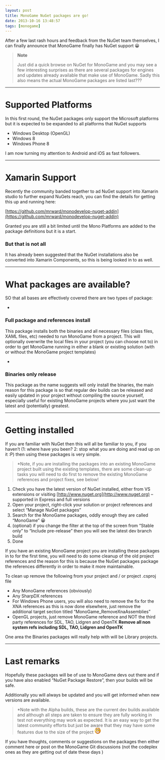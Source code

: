 ```yaml
---
layout: post
title: MonoGame NuGet packages are go!
date: 2013-10-16 13:48:57
tags: [monogame]
---
```


After a few last rash hours and feedback from the NuGet team themselves, I can finally announce that MonoGame finally has NuGet support 😀

> **Note**
> 
> Just did a quick browse on NuGet for MonoGame and you may see a few interesting surprises as there are several packages for engines and updates already available that make use of MonoGame.  Sadly this also means the actual MonoGame packages are listed last???

* * *

# Supported Platforms

In this first round, the NuGet packages only support the Microsoft platforms but it is expected to be expanded to all platforms that NuGet supports

- Windows Desktop (OpenGL)
- Windows 8
- Windows Phone 8

I am now turning my attention to Android and iOS as fast followers.

* * *

# Xamarin Support

Recently the community banded together to ad NuGet support into Xamarin studio to further expand NuGets reach, you can find the details for getting this up and running here:

[https://github.com/mrward/monodevelop-nuget-addin](https://github.com/mrward/monodevelop-nuget-addin)

Granted you are still a bit limited until the Mono Platforms are added to the package definitions but it is a start.

### But that is not all

It has already been suggested that the NuGet installations also be converted into Xamarin Components, so this is being looked in to as well.

* * *

# What packages are available?

SO that all bases are effectively covered there are two types of package:

- 
### Full package and references install

This package installs both the binaries and all necessary files (class files, XAML files, etc) needed to run MonoGame from a project.  This will optionally overwrite the local files in your project (you can choose not to) in order to get MonoGame running in either a blank or existing solution (with or without the MonoGame project templates)

- 
### Binaries only release

This package as the name suggests will only install the binaries, the main reason for this package is so that regular dev builds can be released and easily updated in your project without compiling the source yourself, especially useful for existing MonoGame projects where you just want the latest and (potentially) greatest.

* * *

# Getting installed

If you are familiar with NuGet then this will all be familiar to you, if you haven’t (1: where have you been? 2: stop what you are doing and read up on it  :P) then using these packages is very simple.

> \*Note, if you are installing the packages into an existing MonoGame project built using the existing templates, there are some clean-up tasks you will need to do first to remove the existing MonoGame references and project fixes, see below!

1. Check you have the latest version of NuGet installed, either from VS extensions or visiting [http://www.nuget.org](http://www.nuget.org) – supported in Express and full versions
2. Open your project, right-click your solution or project references and select “Manage NuGet packages”
3. Search for the MonoGame packages, oddly enough they are called “MonoGame” 😀
4. (optional) if you change the filter at the top of the screen from “Stable only” to “Include pre-release” then you will see the latest dev branch build
5. Done

If you have an existing MonoGame project you are installing these packages in to for the first time, you will need to do some cleanup of the old project references and the reason for this is because the NuGet packages package the references differently in order to make it more maintainable.

To clean up remove the following from your project and / or project .csproj file

- Any MonoGame references (obviously)
- Any SharpDX references
- For Windows Phone users, you will also need to remove the fix for the XNA references as this is now done elsewhere, just remove the additional target section titled “MonoGame\_RemoveXnaAssemblies”
- OpenGL projects, just remove MonoGame reference and NOT the third party references for SDL, TAO, Lidgren and OpenTK **Remove all non system refs including SDL, TAO, Lidgren and OpenTK**

One area the Binaries packages will really help with will be Library projects.

* * *

# 

# Last remarks

Hopefully these packages will be of use to MonoGame devs out there and if you have also enabled “NuGet Package Restore”, then your builds will be safe.

Additionally you will always be updated and you will get informed when new versions are available.

> \*Note with the Alpha builds, these are the current dev builds available and although all steps are taken to ensure they are fully working in test not everything may work as expected.  It is an easy way to get the latest community efforts but just be aware that they may have some features due to the size of the project ![Open-mouthed smile](/assets/img/wordpress/2013/10/wlEmoticon-openmouthedsmile2.png)

If you have thoughts, comments or suggestions on the packages then either comment here or post on the MonoGame Git discussions (not the codeplex ones as they are getting out of date these days )

